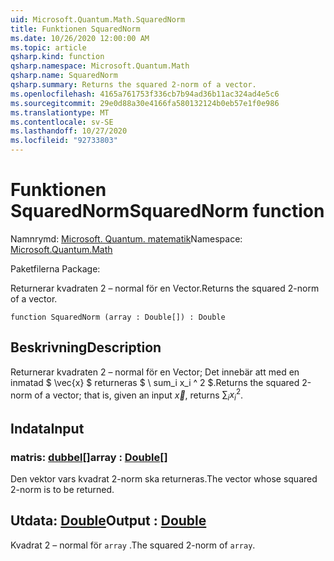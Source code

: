 ```yaml
---
uid: Microsoft.Quantum.Math.SquaredNorm
title: Funktionen SquaredNorm
ms.date: 10/26/2020 12:00:00 AM
ms.topic: article
qsharp.kind: function
qsharp.namespace: Microsoft.Quantum.Math
qsharp.name: SquaredNorm
qsharp.summary: Returns the squared 2-norm of a vector.
ms.openlocfilehash: 4165a761753f336cb7b94ad36b11ac324ad4e5c6
ms.sourcegitcommit: 29e0d88a30e4166fa580132124b0eb57e1f0e986
ms.translationtype: MT
ms.contentlocale: sv-SE
ms.lasthandoff: 10/27/2020
ms.locfileid: "92733803"
---
```

# <a name="squarednorm-function"></a><span data-ttu-id="9b150-102">Funktionen SquaredNorm</span><span class="sxs-lookup"><span data-stu-id="9b150-102">SquaredNorm function</span></span>

<span data-ttu-id="9b150-103">Namnrymd: [Microsoft. Quantum. matematik](xref:Microsoft.Quantum.Math)</span><span class="sxs-lookup"><span data-stu-id="9b150-103">Namespace: [Microsoft.Quantum.Math](xref:Microsoft.Quantum.Math)</span></span>

<span data-ttu-id="9b150-104">Paketfilerna [](https://nuget.org/packages/)</span><span class="sxs-lookup"><span data-stu-id="9b150-104">Package: [](https://nuget.org/packages/)</span></span>


<span data-ttu-id="9b150-105">Returnerar kvadraten 2 – normal för en Vector.</span><span class="sxs-lookup"><span data-stu-id="9b150-105">Returns the squared 2-norm of a vector.</span></span>

```qsharp
function SquaredNorm (array : Double[]) : Double
```


## <a name="description"></a><span data-ttu-id="9b150-106">Beskrivning</span><span class="sxs-lookup"><span data-stu-id="9b150-106">Description</span></span>

<span data-ttu-id="9b150-107">Returnerar kvadraten 2 – normal för en Vector; Det innebär att med en inmatad $ \vec{x} $ returneras $ \ sum_i x_i ^ 2 $.</span><span class="sxs-lookup"><span data-stu-id="9b150-107">Returns the squared 2-norm of a vector; that is, given an input $\vec{x}$, returns $\sum_i x_i^2$.</span></span>

## <a name="input"></a><span data-ttu-id="9b150-108">Indata</span><span class="sxs-lookup"><span data-stu-id="9b150-108">Input</span></span>

### <a name="array--double"></a><span data-ttu-id="9b150-109">matris: [dubbel](xref:microsoft.quantum.lang-ref.double)[]</span><span class="sxs-lookup"><span data-stu-id="9b150-109">array : [Double](xref:microsoft.quantum.lang-ref.double)[]</span></span>

<span data-ttu-id="9b150-110">Den vektor vars kvadrat 2-norm ska returneras.</span><span class="sxs-lookup"><span data-stu-id="9b150-110">The vector whose squared 2-norm is to be returned.</span></span>



## <a name="output--double"></a><span data-ttu-id="9b150-111">Utdata: [Double](xref:microsoft.quantum.lang-ref.double)</span><span class="sxs-lookup"><span data-stu-id="9b150-111">Output : [Double](xref:microsoft.quantum.lang-ref.double)</span></span>

<span data-ttu-id="9b150-112">Kvadrat 2 – normal för `array` .</span><span class="sxs-lookup"><span data-stu-id="9b150-112">The squared 2-norm of `array`.</span></span>